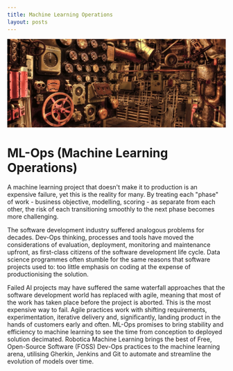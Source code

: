 ```yaml
---
title: Machine Learning Operations
layout: posts
---
```


![Machine](/img/machine.jpeg) <br />


# ML-Ops (Machine Learning Operations)
A machine learning project that doesn't make it to production is an expensive failure, yet this is the reality for many.  By treating each "phase" of work - business objective, modelling, scoring - as separate from each other, the risk of each transitioning smoothly to the next phase becomes more challenging.


The software development industry suffered analogous problems for decades. Dev-Ops thinking, processes and tools have moved the considerations of evaluation, deployment, monitoring and maintenance upfront, as first-class citizens of the software development life cycle.  Data science programmes often stumble for the same reasons that software projects used to: too little emphasis on coding at the expense of productionising the solution.


​Failed AI projects may have suffered the same waterfall approaches that the software development world has replaced with agile, meaning that most of the work has taken place before the project is aborted. This is the most expensive way to fail.  Agile practices work with shifting requirements, experimentation, iterative delivery and, significantly, landing product in the hands of customers early and often.
​ML-Ops promises to bring stability and efficiency to machine learning to see the time from conception to deployed solution decimated.
Robotica Machine Learning brings the best of Free, Open-Source Software (FOSS) Dev-Ops practices to the machine learning arena, utilising Gherkin, Jenkins and Git to automate and streamline the evolution of models over time.